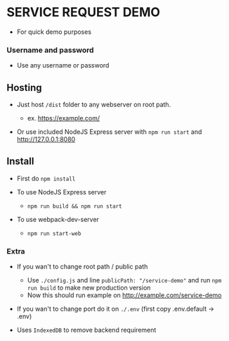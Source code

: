 # SERVICE REQUEST DEMO 
- For quick demo purposes

### Username and password
- Use any username or password

## Hosting
- Just host `/dist` folder to any webserver on root path.
    - ex. https://example.com/
    
- Or use included NodeJS Express server with `npm run start` and http://127.0.0.1:8080

## Install
- First do `npm install`
- To use NodeJS Express server
    - `npm run build && npm run start`
    
- To use webpack-dev-server
    - `npm run start-web`
    
### Extra
- If you wan't to change root path / public path
    - Use `./config.js` and line `publicPath: "/service-demo"` and run `npm run build` to make new production version
    - Now this should run example on http://example.com/service-demo
    
- If you wan't to change port do it on `./.env` (first copy .env.default -> .env)
- Uses `IndexedDB` to remove backend requirement


